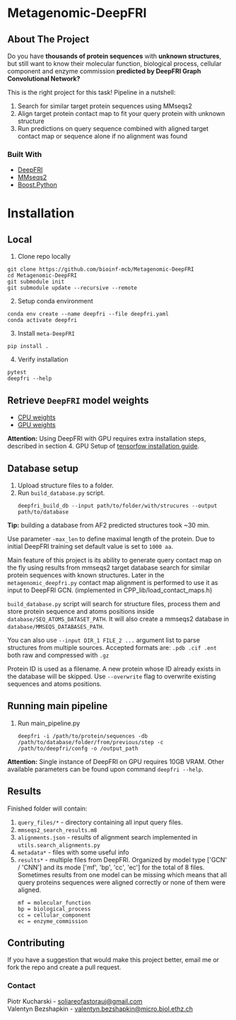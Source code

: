 # Metagenomic-DeepFRI

## About The Project
Do you have **thousands of protein sequences** with **unknown structures**, but still want to know their
molecular function, biological process, cellular component and enzyme commission **predicted by DeepFRI Graph Convolutional Network?**

This is the right project for this task! Pipeline in a nutshell:
1. Search for similar target protein sequences using MMseqs2
2. Align target protein contact map to fit your query protein with unknown structure
3. Run predictions on query sequence combined with aligned target contact map or sequence alone if no alignment was found

### Built With

* [DeepFRI](https://github.com/SoliareofAstora/DeepFRI)
* [MMseqs2](https://github.com/soedinglab/MMseqs2)
* [Boost.Python](https://www.boost.org/doc/libs/1_75_0/libs/python/doc/html/index.html)

# Installation
## Local

1. Clone repo locally
```{code-block} bash
git clone https://github.com/bioinf-mcb/Metagenomic-DeepFRI
cd Metagenomic-DeepFRI
git submodule init
git submodule update --recursive --remote
```
2. Setup conda environment
```{code-block} bash
conda env create --name deepfri --file deepfri.yaml
conda activate deepfri
```
3. Install `meta-DeepFRI`
```{code-block} bash
pip install .
```
4. Verify installation
```{code-block} bash
pytest
deepfri --help
```

## Retrieve `DeepFRI` model weights

- [CPU weights](https://users.flatironinstitute.org/~renfrew/DeepFRI_data/newest_trained_models.tar.gz)
- [GPU weights](https://users.flatironinstitute.org/~renfrew/DeepFRI_data/trained_models.tar.gz)

**Attention:** Using DeepFRI with GPU requires extra installation steps, described in section 4. GPU Setup of [tensorfow installation guide](https://www.tensorflow.org/install/pip).
## Database setup

1. Upload structure files to a folder.
2. Run `build_database.py` script.
   ```
   deepfri_build_db --input path/to/folder/with/strucures --output path/to/database
   ```
**Tip:** building a database from AF2 predicted structures took ~30 min.

Use parameter `-max_len` to define maximal length of the protein. Due to initial DeepFRI training set
default value is set to `1000 aa`.

Main feature of this project is its ability to generate query contact map on the fly
using results from mmseqs2 target database search for similar protein sequences with known structures.
Later in the `metagenomic_deepfri.py` contact map alignment is performed to use it as input to DeepFRI GCN.
(implemented in CPP_lib/load_contact_maps.h)

`build_database.py` script will search for structure files,
process them and store protein sequence and atoms positions inside `database/SEQ_ATOMS_DATASET_PATH`.
It will also create a mmseqs2 database in `database/MMSEQS_DATABASES_PATH`.

You can also use `--input DIR_1 FILE_2 ...` argument list to parse structures from multiple sources.
Accepted formats are: `.pdb .cif .ent` both raw and compressed with `.gz`

Protein ID is used as a filename. A new protein whose ID already exists in the database will be skipped.
Use `--overwrite` flag to overwrite existing sequences and atoms positions.

## Running main pipeline

1. Run main_pipeline.py
   ```
   deepfri -i /path/to/protein/sequences -db /path/to/database/folder/from/previous/step -c /path/to/deepfri/confg -o /output_path
   ```
**Attention:** Single instance of DeepFRI on GPU requires 10GB VRAM.
Other available parameters can be found upon command `deepfri --help`.

## Results
Finished folder will contain:
1. `query_files/*` - directory containing all input query files.
2. `mmseqs2_search_results.m8`
3. `alignments.json` - results of alignment search implemented in `utils.search_alignments.py`
4. `metadata*` - files with some useful info
5. `results*` - multiple files from DeepFRI. Organized by model type ['GCN' / 'CNN'] and its mode ['mf', 'bp', 'cc', 'ec'] for the total of 8 files.
Sometimes results from one model can be missing which means that all query proteins sequences were aligned correctly or none of them were aligned.
   ```
   mf = molecular_function
   bp = biological_process
   cc = cellular_component
   ec = enzyme_commission
   ```

## Contributing

If you have a suggestion that would make this project better, email me or fork the repo and create a pull request.

### Contact

Piotr Kucharski - soliareofastorauj@gmail.com \
Valentyn Bezshapkin - valentyn.bezshapkin@micro.biol.ethz.ch

